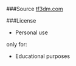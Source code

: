###Source
[tf3dm.com](http://tf3dm.com/3d-model/yellow-cab-46553.html)

###License

* Personal use

only for:

* Educational purposes
